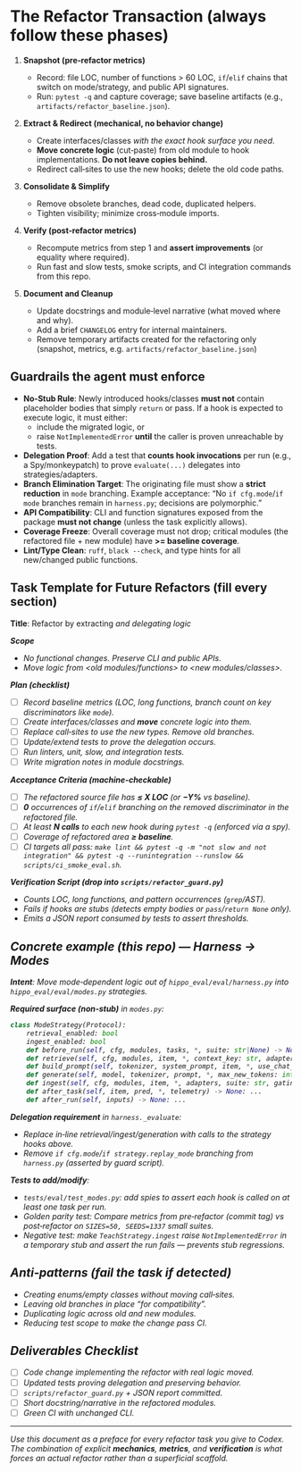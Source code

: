 # The Refactor Transaction (always follow these phases)

1. **Snapshot (pre‑refactor metrics)**
   - Record: file LOC, number of functions > 60 LOC, `if`/`elif` chains that switch on mode/strategy, and public API signatures.
   - Run: `pytest -q` and capture coverage; save baseline artifacts (e.g., `artifacts/refactor_baseline.json`).

2. **Extract & Redirect (mechanical, no behavior change)**
   - Create interfaces/classes *with the exact hook surface you need*.
   - **Move concrete logic** (cut‑paste) from old module to hook implementations. **Do not leave copies behind.**
   - Redirect call‑sites to use the new hooks; delete the old code paths.

3. **Consolidate & Simplify**
   - Remove obsolete branches, dead code, duplicated helpers.
   - Tighten visibility; minimize cross‑module imports.

4. **Verify (post‑refactor metrics)**
   - Recompute metrics from step 1 and **assert improvements** (or equality where required).
   - Run fast and slow tests, smoke scripts, and CI integration commands from this repo.

5. **Document and Cleanup**
   - Update docstrings and module‐level narrative (what moved where and why).
   - Add a brief `CHANGELOG` entry for internal maintainers.
   - Remove temporary artifacts created for the refactoring only (snapshot, metrics, e.g. `artifacts/refactor_baseline.json`)

## Guardrails the agent **must enforce**

- **No‑Stub Rule**: Newly introduced hooks/classes **must not** contain placeholder bodies that simply `return` or pass. If a hook is expected to execute logic, it must either:
  - include the migrated logic, or
  - raise `NotImplementedError` **until** the caller is proven unreachable by tests.
- **Delegation Proof**: Add a test that **counts hook invocations** per run (e.g., a Spy/monkeypatch) to prove `evaluate(...)` delegates into strategies/adapters.
- **Branch Elimination Target**: The originating file must show a **strict reduction** in `mode` branching. Example acceptance: “No `if cfg.mode`/`if mode` branches remain in `harness.py`; decisions are polymorphic.”
- **API Compatibility**: CLI and function signatures exposed from the package **must not change** (unless the task explicitly allows).
- **Coverage Freeze**: Overall coverage must not drop; critical modules (the refactored file + new module) have **>= baseline coverage**.
- **Lint/Type Clean**: `ruff`, `black --check`, and type hints for all new/changed public functions.

## Task Template for Future Refactors (fill every section)

**Title**: Refactor _<area>_ by extracting _<object>_ and delegating logic

**Scope**  
- *No functional changes.* Preserve CLI and public APIs.
- Move logic from _<old modules/functions>_ to _<new modules/classes>_.

**Plan (checklist)**  
- [ ] Record baseline metrics (LOC, long functions, branch count on key discriminators like `mode`).  
- [ ] Create interfaces/classes and **move** concrete logic into them.  
- [ ] Replace call‑sites to use the new types. Remove old branches.  
- [ ] Update/extend tests to prove the delegation occurs.  
- [ ] Run linters, unit, slow, and integration tests.  
- [ ] Write migration notes in module docstrings.

**Acceptance Criteria (machine‑checkable)**  
- [ ] The refactored source file has **≤ X LOC** (or **−Y%** vs baseline).  
- [ ] **0** occurrences of `if`/`elif` branching on the removed discriminator in the refactored file.  
- [ ] At least **N calls** to each new hook during `pytest -q` (enforced via a spy).  
- [ ] Coverage of refactored area **≥ baseline**.  
- [ ] CI targets all pass: `make lint && pytest -q -m "not slow and not integration" && pytest -q --runintegration --runslow && scripts/ci_smoke_eval.sh`.

**Verification Script (drop into `scripts/refactor_guard.py`)**  
- Counts LOC, long functions, and pattern occurrences (`grep`/AST).  
- Fails if hooks are stubs (detects empty bodies or `pass`/`return None` only).  
- Emits a JSON report consumed by tests to assert thresholds.

## Concrete example (this repo) — Harness → Modes

**Intent**: Move *mode‑dependent* logic out of `hippo_eval/eval/harness.py` into `hippo_eval/eval/modes.py` strategies.

**Required surface (non‑stub)** in `modes.py`:
```py
class ModeStrategy(Protocol):
    retrieval_enabled: bool
    ingest_enabled: bool
    def before_run(self, cfg, modules, tasks, *, suite: str|None) -> None: ...
    def retrieve(self, cfg, modules, item, *, context_key: str, adapters) -> tuple[list[str], list[str], list[str], MemoryTokens|None]: ...
    def build_prompt(self, tokenizer, system_prompt, item, *, use_chat_template: bool) -> str: ...
    def generate(self, model, tokenizer, prompt, *, max_new_tokens: int, long_context: bool) -> tuple[str, int, int]: ...
    def ingest(self, cfg, modules, item, *, adapters, suite: str, gating) -> None: ...
    def after_task(self, item, pred, *, telemetry) -> None: ...
    def after_run(self, inputs) -> None: ...
```
**Delegation requirement** in `harness._evaluate`:
- Replace in‑line retrieval/ingest/generation with calls to the strategy hooks above.  
- Remove `if cfg.mode`/`if strategy.replay_mode` branching from `harness.py` (asserted by guard script).

**Tests to add/modify**:
- `tests/eval/test_modes.py`: add spies to assert each hook is called on at least one task per run.  
- Golden parity test: Compare metrics from pre‑refactor (commit tag) vs post‑refactor on `SIZES=50, SEEDS=1337` small suites.  
- Negative test: make `TeachStrategy.ingest` raise `NotImplementedError` in a temporary stub and assert the run fails — prevents stub regressions.

## Anti‑patterns (fail the task if detected)
- Creating enums/empty classes without moving call‑sites.  
- Leaving old branches in place “for compatibility”.  
- Duplicating logic across old and new modules.  
- Reducing test scope to make the change pass CI.

## Deliverables Checklist
- [ ] Code change implementing the refactor with real logic moved.  
- [ ] Updated tests proving delegation and preserving behavior.  
- [ ] `scripts/refactor_guard.py` + JSON report committed.  
- [ ] Short docstring/narrative in the refactored modules.  
- [ ] Green CI with unchanged CLI.

---

*Use this document as a preface for every refactor task you give to Codex. The combination of explicit **mechanics**, **metrics**, and **verification** is what forces an actual refactor rather than a superficial scaffold.*
